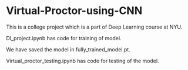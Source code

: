 # Virtual-Proctor-using-CNN
This is a college project which is a part of Deep Learning course at NYU.


Dl_project.ipynb has code for training of model.

We have saved the model in fully_trained_model.pt.

Virtual_proctor_testing.ipynb has code for testing of the model.
